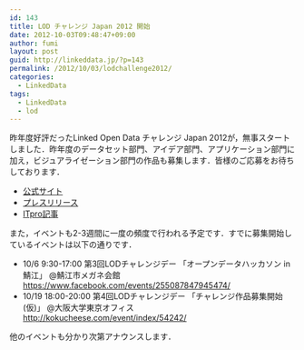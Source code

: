 ```yaml
---
id: 143
title: LOD チャレンジ Japan 2012 開始
date: 2012-10-03T09:48:47+09:00
author: fumi
layout: post
guid: http://linkeddata.jp/?p=143
permalink: /2012/10/03/lodchallenge2012/
categories:
  - LinkedData
tags:
  - LinkedData
  - lod
---
```

 <!-- Facebook Like Button v1.9.6 BEGIN [http://blog.bottomlessinc.com] -->

<!-- Facebook Like Button END -->

<div class="twitterbutton" style="float: left; padding-right: 5px;">
  <a href="http://twitter.com/share" class="twitter-share-button" data-count="horizontal" data-text="LOD チャレンジ Japan 2012 開始" data-via="" data-url="https://linkeddata.jp/2012/10/03/lodchallenge2012/" data-lang="en" data-related="DolcePixel:We make beautiful and sweet WordPress Themes"></a>
</div>

昨年度好評だったLinked Open Data チャレンジ Japan 2012が，無事スタートしました．昨年度のデータセット部門、アイデア部門、アプリケーション部門に加え，ビジュアライゼーション部門の作品も募集します．皆様のご応募をお待ちしております．

  * [公式サイト](http://lod.sfc.keio.ac.jp/challenge2012/)
  * [プレスリリース](http://lod.sfc.keio.ac.jp/blog/?p=460)
  * [ITpro記事](http://itpro.nikkeibp.co.jp/article/NEWS/20121001/426694/)

また，イベントも2-3週間に一度の頻度で行われる予定です．すでに募集開始しているイベントは以下の通りです．

  * 10/6 9:30-17:00 第3回LODチャレンジデー 「オープンデータハッカソン in 鯖江」 @鯖江市メガネ会館  
    <https://www.facebook.com/events/255087847945474/>
  * 10/19 18:00-20:00 第4回LODチャレンジデー 「チャレンジ作品募集開始(仮)」 @大阪大学東京オフィス  
    <http://kokucheese.com/event/index/54242/>

他のイベントも分かり次第アナウンスします．